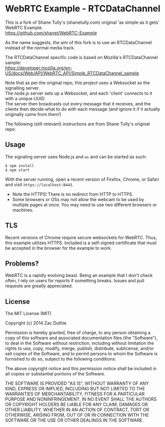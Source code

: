 WebRTC Example - RTCDataChannel
==============

This is a fork of Shane Tully's (shanetully.com)  original 'as simple as it gets' WebRTC Example.  
https://github.com/shanet/WebRTC-Example

As the name suggests, the aim of this fork is to use an RTCDataChannel instead of the normal media track.

The RTCDataChannel specific code is based on Mozilla's RTCDataChannel sample:  
https://developer.mozilla.org/en-US/docs/Web/API/WebRTC_API/Simple_RTCDataChannel_sample

Note that as per the original repo, this project uses a Websocket as the signalling server.  
The node.js server sets up a Websocket, and each 'client' connects to it with a unique UUID.  
The server then broadcasts out every message that it receives, and the clients then decide what to do with each message
(and ignore it if it actually originally came from them!)

The following (still relevant) instructions are from Shane Tully's original repo:

## Usage

The signaling server uses Node.js and `ws` and can be started as such:

```
$ npm install
$ npm start
```

With the server running, open a recent version of Firefox, Chrome, or Safari and visit `https://localhost:8443`.

* Note the HTTPS! There is no redirect from HTTP to HTTPS.
* Some browsers or OSs may not allow the webcam to be used by multiple pages at once. You may need to use two different browsers or machines.

## TLS

Recent versions of Chrome require secure websockets for WebRTC. Thus, this example utilizes HTTPS. Included is a self-signed certificate that must be accepted in the browser for the example to work.

## Problems?

WebRTC is a rapidly evolving beast. Being an example that I don't check often, I rely on users for reports if something breaks. Issues and pull requests are greatly appreciated.

## License

The MIT License (MIT)

Copyright (c) 2014 Zac Duthie

Permission is hereby granted, free of charge, to any person obtaining a copy
of this software and associated documentation files (the "Software"), to deal
in the Software without restriction, including without limitation the rights
to use, copy, modify, merge, publish, distribute, sublicense, and/or sell
copies of the Software, and to permit persons to whom the Software is
furnished to do so, subject to the following conditions:

The above copyright notice and this permission notice shall be included in
all copies or substantial portions of the Software.

THE SOFTWARE IS PROVIDED "AS IS", WITHOUT WARRANTY OF ANY KIND, EXPRESS OR
IMPLIED, INCLUDING BUT NOT LIMITED TO THE WARRANTIES OF MERCHANTABILITY,
FITNESS FOR A PARTICULAR PURPOSE AND NONINFRINGEMENT. IN NO EVENT SHALL THE
AUTHORS OR COPYRIGHT HOLDERS BE LIABLE FOR ANY CLAIM, DAMAGES OR OTHER
LIABILITY, WHETHER IN AN ACTION OF CONTRACT, TORT OR OTHERWISE, ARISING FROM,
OUT OF OR IN CONNECTION WITH THE SOFTWARE OR THE USE OR OTHER DEALINGS IN
THE SOFTWARE.
